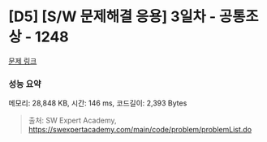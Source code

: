 # [D5] [S/W 문제해결 응용] 3일차 - 공통조상 - 1248 

[문제 링크](https://swexpertacademy.com/main/code/problem/problemDetail.do?contestProbId=AV15PTkqAPYCFAYD) 

### 성능 요약

메모리: 28,848 KB, 시간: 146 ms, 코드길이: 2,393 Bytes



> 출처: SW Expert Academy, https://swexpertacademy.com/main/code/problem/problemList.do